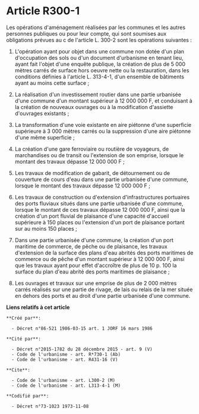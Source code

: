 # Article R300-1

Les opérations d'aménagement réalisées par les communes et les autres personnes publiques ou pour leur compte, qui sont
soumises aux obligations prévues au c de l'article L. 300-2 sont les opérations suivantes :

1. L'opération ayant pour objet dans une commune non dotée d'un plan d'occupation des sols ou d'un document d'urbanisme en
tenant lieu, ayant fait l'objet d'une enquête publique, la création de plus de 5 000 mètres carrés de surface hors oeuvre
nette ou la restauration, dans les conditions définies à l'article L. 313-4-1, d'un ensemble de bâtiments ayant au moins
cette surface ;

2. La réalisation d'un investissement routier dans une partie urbanisée d'une commune d'un montant supérieur à 12 000 000 F,
et conduisant à la création de nouveaux ouvrages ou à la modification d'assiette d'ouvrages existants ;

3. La transformation d'une voie existante en aire piétonne d'une superficie supérieure à 3 000 mètres carrés ou la
suppression d'une aire piétonne d'une même superficie ;

4. La création d'une gare ferroviaire ou routière de voyageurs, de marchandises ou de transit ou l'extension de son emprise,
lorsque le montant des travaux dépasse 12 000 000 F ;

5. Les travaux de modification de gabarit, de détournement ou de couverture de cours d'eau dans une partie urbanisée d'une
commune, lorsque le montant des travaux dépasse 12 000 000 F ;

6. Les travaux de construction ou d'extension d'infrastructures portuaires des ports fluviaux situés dans une partie
urbanisée d'une commune, lorsque le montant de ces travaux dépasse 12 000 000 F, ainsi que la création d'un port fluvial de
plaisance d'une capacité d'accueil supérieure à 150 places ou l'extension d'un port de plaisance portant sur au moins 150
places ;

7. Dans une partie urbanisée d'une commune, la création d'un port maritime de commerce, de pêche ou de plaisance, les travaux
d'extension de la surface des plans d'eau abrités des ports maritimes de commerce ou de pêche d'un montant supérieur à 12 000
000 F, ainsi que les travaux ayant pour effet d'accroître de plus de 10 p. 100 la surface du plan d'eau abrité des ports
maritimes de plaisance ;

8. Les ouvrages et travaux sur une emprise de plus de 2 000 mètres carrés réalisés sur une partie de rivage, de lais ou
relais de la mer située en dehors des ports et au droit d'une partie urbanisée d'une commune.

**Liens relatifs à cet article**

	**Créé par**:

	  - Décret n°86-521 1986-03-15 art. 1 JORF 16 mars 1986

	**Cité par**:

	  - Décret n°2015-1782 du 28 décembre 2015 - art. 9 (V)
	  - Code de l'urbanisme - art. R*730-1 (Ab)
	  - Code de l'urbanisme - art. R431-16 (V)

	**Cite**:

	  - Code de l'urbanisme - art. L300-2 (M)
	  - Code de l'urbanisme - art. L313-4-1 (M)

	**Codifié par**:

	  - Décret n°73-1023 1973-11-08
